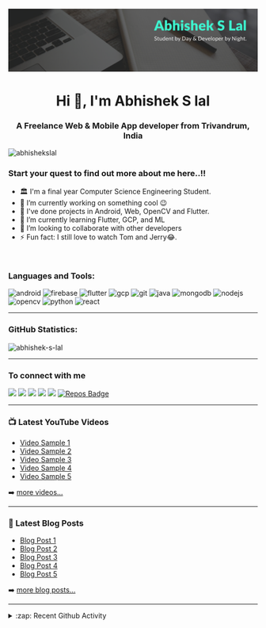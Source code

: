 ![image](https://raw.githubusercontent.com/Abhishek-S-Lal/Abhishek-S-Lal/master/images/header.png)
<h1 align="center">Hi 👋, I'm Abhishek S lal</h1>
<h3 align="center">A Freelance Web & Mobile App developer from Trivandrum, India</h3>

<p align="left"> <img src="https://komarev.com/ghpvc/?username=abhishekslal" alt="abhishekslal" /> </p>

### Start your quest to find out more about me here..!!

- 🏛  I'm a final year Computer Science Engineering Student.
- 🔭 I’m currently working on something cool 😉
- 🚀 I've done projects in Android, Web, OpenCV and Flutter.
- 🌱 I’m currently learning Flutter, GCP, and ML
- 👯 I’m looking to collaborate with other developers
- ⚡ Fun fact: I still love to watch Tom and Jerry😂.
<br />

### Languages and Tools:

<p align="left">
  <img src="https://devicons.github.io/devicon/devicon.git/icons/android/android-original-wordmark.svg" alt="android" width="40" height="40"/>
  <img src="https://www.vectorlogo.zone/logos/firebase/firebase-icon.svg" alt="firebase" width="40" height="40"/> 
  <img src="https://www.vectorlogo.zone/logos/flutterio/flutterio-icon.svg" alt="flutter" width="40" height="40"/> 
  <img src="https://www.vectorlogo.zone/logos/google_cloud/google_cloud-icon.svg" alt="gcp" width="40" height="40"/> 
  <img src="https://www.vectorlogo.zone/logos/git-scm/git-scm-icon.svg" alt="git" width="40" height="40"/> 
  <img src="https://devicons.github.io/devicon/devicon.git/icons/java/java-original-wordmark.svg" alt="java" width="40" height="40"/> 
  <img src="https://devicons.github.io/devicon/devicon.git/icons/mongodb/mongodb-original-wordmark.svg" alt="mongodb" width="40" height="40"/> 
  <img src="https://devicons.github.io/devicon/devicon.git/icons/nodejs/nodejs-original-wordmark.svg" alt="nodejs" width="40" height="40"/>
  <img src="https://www.vectorlogo.zone/logos/opencv/opencv-icon.svg" alt="opencv" width="40" height="40"/>
  <img src="https://devicons.github.io/devicon/devicon.git/icons/python/python-original.svg" alt="python" width="40" height="40"/>
  <img src="https://devicons.github.io/devicon/devicon.git/icons/react/react-original-wordmark.svg" alt="react" width="40" height="40"/>

---

### GitHub Statistics:

<p><img align = "center" src="https://github-readme-stats.vercel.app/api?username=abhishek-s-lal&show_icons=true" alt="abhishek-s-lal" /></p>

---

### To connect with me

<p align = "center">

[<img src="https://img.shields.io/badge/twitter-%231DA1F2.svg?&style=for-the-badge&logo=twitter&logoColor=white" />](https://twitter.com/AbhishekslalS) 
[<img src="https://img.shields.io/badge/medium-%2312100E.svg?&style=for-the-badge&logo=medium&logoColor=white" />](https://medium.com/@pratikbaitha04)
[<img src ="https://img.shields.io/badge/portfolio-web-%23.svg?&style=for-the-badge&logo=&logoColor=white%22">](https://abhishek-s-lal.github.io/cv/)
[<img src="https://img.shields.io/badge/linkedin-%230077B5.svg?&style=for-the-badge&logo=linkedin&logoColor=white" />](https://www.linkedin.com/in/abhishekslal/)
[<img src = "https://img.shields.io/badge/instagram-%23E4405F.svg?&style=for-the-badge&logo=instagram&logoColor=white">](https://www.instagram.com/abhishekslal/)
[![Repos Badge](https://badges.pufler.dev/repos/Abhishek-S-Lal?style=for-the-badge&color=red)](https://github.com/Abhishek-S-Lal?tab=repositories)

---

### 📺 Latest YouTube Videos

<!-- YOUTUBE:START -->
- [Video Sample 1](https://youtu.be/gFBEg0_pVCs)
- [Video Sample 2](https://youtu.be/gFBEg0_pVCs)
- [Video Sample 3](https://youtu.be/gFBEg0_pVCs)
- [Video Sample 4](https://youtu.be/gFBEg0_pVCs)
- [Video Sample 5](https://youtu.be/gFBEg0_pVCs)
<!-- YOUTUBE:END -->

➡️ [more videos...](https://youtube.com/abhishekslal)

---

### 📕 Latest Blog Posts

<!-- BLOG-POST-LIST:START -->
- [Blog Post 1](https://www.blogger.com/blog/post/edit/7395802012660114532/9113600802005672765)
- [Blog Post 2](https://www.blogger.com/blog/post/edit/7395802012660114532/9113600802005672765)
- [Blog Post 3](https://www.blogger.com/blog/post/edit/7395802012660114532/9113600802005672765)
- [Blog Post 4](https://www.blogger.com/blog/post/edit/7395802012660114532/9113600802005672765)
- [Blog Post 5](https://www.blogger.com/blog/post/edit/7395802012660114532/9113600802005672765)
<!-- BLOG-POST-LIST:END -->

➡️ [more blog posts...](https://www.blogger.com/blog/posts/7395802012660114532#allposts)

---

<details>
  <summary>:zap: Recent Github Activity</summary>
  
<!--START_SECTION:activity-->

<!--END_SECTION:activity-->

</details>
<br />
